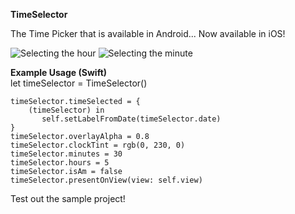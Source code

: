 **TimeSelector**  

The Time Picker that is available in Android... Now available in iOS!  
  
  
![Selecting the hour](https://playr.app/images/timeSelector.jpg)
![Selecting the minute](https://playr.app/images/timeSelector2.jpg)

**Example Usage (Swift)**  
    let timeSelector = TimeSelector()  
    
    timeSelector.timeSelected = {  
	    (timeSelector) in  
		   self.setLabelFromDate(timeSelector.date)  
    }  
    timeSelector.overlayAlpha = 0.8  
    timeSelector.clockTint = rgb(0, 230, 0)  
    timeSelector.minutes = 30  
    timeSelector.hours = 5  
    timeSelector.isAm = false  
    timeSelector.presentOnView(view: self.view)  
  
Test out the sample project!
